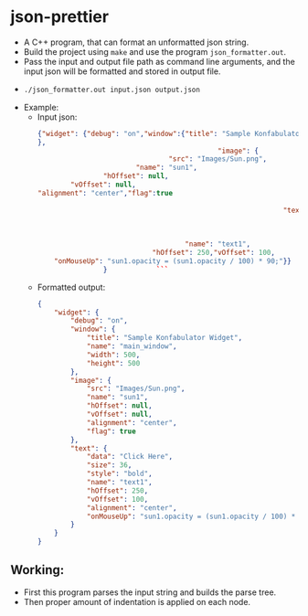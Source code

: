 # json-prettier
- A C++ program, that can format an unformatted json string.
- Build the project using `make` and use the program `json_formatter.out`.
- Pass the input and output file path as command line arguments, and the input json will be formatted and stored in output file.
- 
    ```bash
    ./json_formatter.out input.json output.json 
    ```
- Example:
    - Input json:
        ```JSON
        {"widget": {"debug": "on","window":{"title": "Sample Konfabulator Widget", "name": "main_window", "width": 500, "height": 500
        },
                                                    "image": { 
                                        "src": "Images/Sun.png",
                                "name": "sun1",
                        "hOffset": null,
                "vOffset": null,
        "alignment": "center","flag":true
                                                                            },
                                                                    "text": {
                                                                                    "data": "Click Here",
                                                                                                        "size": 36,
                                                                                                        "style": "bold",
                                            "name": "text1",
                                    "hOffset": 250,"vOffset": 100,                      "alignment": "center",
            "onMouseUp": "sun1.opacity = (sun1.opacity / 100) * 90;"}}
                        }            ```
    - Formatted output:
        ```JSON
        {
            "widget": {
                "debug": "on",
                "window": {
                    "title": "Sample Konfabulator Widget",
                    "name": "main_window",
                    "width": 500,
                    "height": 500
                },
                "image": {
                    "src": "Images/Sun.png",
                    "name": "sun1",
                    "hOffset": null,
                    "vOffset": null,
                    "alignment": "center",
                    "flag": true
                },
                "text": {
                    "data": "Click Here",
                    "size": 36,
                    "style": "bold",
                    "name": "text1",
                    "hOffset": 250,
                    "vOffset": 100,
                    "alignment": "center",
                    "onMouseUp": "sun1.opacity = (sun1.opacity / 100) * 90;"
                }
            }
        }        
        ```

## Working:
- First this program parses the input string and builds the parse tree.
- Then proper amount of indentation is applied on each node.